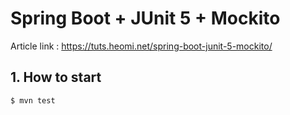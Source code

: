 # Spring Boot + JUnit 5 + Mockito

Article link : https://tuts.heomi.net/spring-boot-junit-5-mockito/

## 1. How to start
```
$ mvn test
```
